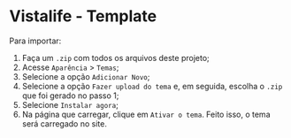 # Vistalife - Template
Para importar:
1. Faça um `.zip` com todos os arquivos deste projeto;
2. Acesse `Aparência` > `Temas`;
3. Selecione a opção `Adicionar Novo`;
4. Selecione a opção `Fazer upload do tema` e, em seguida, escolha o `.zip` que foi gerado no passo 1;
5. Selecione `Instalar agora`;
6. Na página que carregar, clique em `Ativar o tema`. Feito isso, o tema será carregado no site.